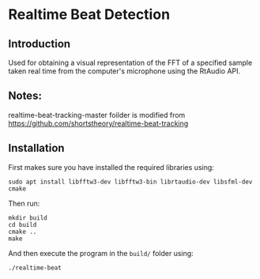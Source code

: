 # Realtime Beat Detection

## Introduction

Used for obtaining a visual representation of the FFT of a specified sample taken real time from the computer's microphone using the RtAudio API.

## Notes: 
realtime-beat-tracking-master foilder is modified from https://github.com/shortstheory/realtime-beat-tracking


## Installation

First makes sure you have installed the required libraries using:

```
sudo apt install libfftw3-dev libfftw3-bin librtaudio-dev libsfml-dev cmake
```

Then run:

```
mkdir build
cd build
cmake ..
make
```

And then execute the program in the ```build/``` folder using:

```
./realtime-beat
```
